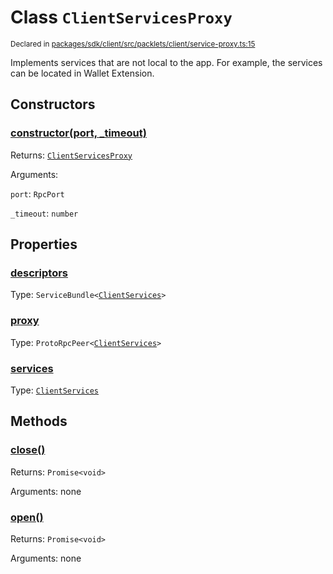 # Class `ClientServicesProxy`
<sub>Declared in [packages/sdk/client/src/packlets/client/service-proxy.ts:15](https://github.com/dxos/dxos/blob/main/packages/sdk/client/src/packlets/client/service-proxy.ts#L15)</sub>


Implements services that are not local to the app.
For example, the services can be located in Wallet Extension.


## Constructors
### [constructor(port, _timeout)](https://github.com/dxos/dxos/blob/main/packages/sdk/client/src/packlets/client/service-proxy.ts#L19)



Returns: <code>[ClientServicesProxy](/api/@dxos/client/classes/ClientServicesProxy)</code>

Arguments: 

`port`: <code>RpcPort</code>

`_timeout`: <code>number</code>


## Properties
### [descriptors](https://github.com/dxos/dxos/blob/main/packages/sdk/client/src/packlets/client/service-proxy.ts#L37)
Type: <code>ServiceBundle&lt;[ClientServices](/api/@dxos/client/types/ClientServices)&gt;</code>

### [proxy](https://github.com/dxos/dxos/blob/main/packages/sdk/client/src/packlets/client/service-proxy.ts#L33)
Type: <code>ProtoRpcPeer&lt;[ClientServices](/api/@dxos/client/types/ClientServices)&gt;</code>

### [services](https://github.com/dxos/dxos/blob/main/packages/sdk/client/src/packlets/client/service-proxy.ts#L41)
Type: <code>[ClientServices](/api/@dxos/client/types/ClientServices)</code>


## Methods
### [close()](https://github.com/dxos/dxos/blob/main/packages/sdk/client/src/packlets/client/service-proxy.ts#L53)



Returns: <code>Promise&lt;void&gt;</code>

Arguments: none

### [open()](https://github.com/dxos/dxos/blob/main/packages/sdk/client/src/packlets/client/service-proxy.ts#L45)



Returns: <code>Promise&lt;void&gt;</code>

Arguments: none
